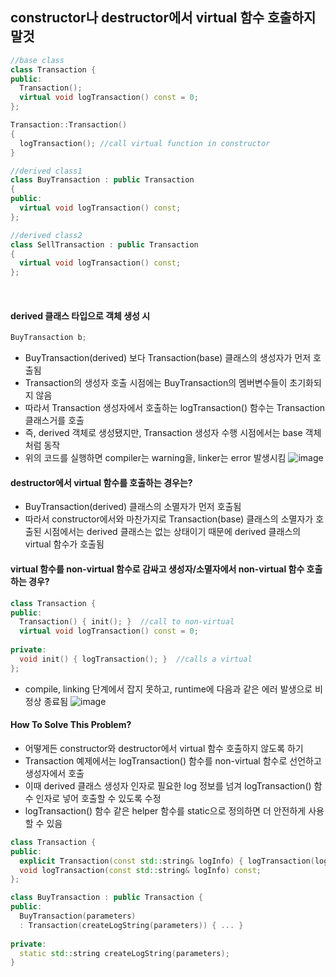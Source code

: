 ## constructor나 destructor에서 virtual 함수 호출하지 말것

```c++
//base class
class Transaction {
public:
  Transaction();
  virtual void logTransaction() const = 0;
};

Transaction::Transaction()
{
  logTransaction(); //call virtual function in constructor
}
```
```c++
//derived class1
class BuyTransaction : public Transaction
{
public:
  virtual void logTransaction() const;
};
```
```c++
//derived class2
class SellTransaction : public Transaction
{
  virtual void logTransaction() const;
};
```
</br>

#### derived 클래스 타입으로 객체 생성 시
```c++
BuyTransaction b;
```
- BuyTransaction(derived) 보다 Transaction(base) 클래스의 생성자가 먼저 호출됨
- Transaction의 생성자 호출 시점에는 BuyTransaction의 멤버변수들이 초기화되지 않음
- 따라서 Transaction 생성자에서 호출하는 logTransaction() 함수는 Transaction 클래스거를 호출
- 즉, derived 객체로 생성됐지만, Transaction 생성자 수행 시점에서는 base 객체처럼 동작
- 위의 코드를 실행하면 compiler는 warning을, linker는 error 발생시킴
![image](https://user-images.githubusercontent.com/33726146/116532870-b6bd4300-a91b-11eb-8a6a-6434111afa05.png)

#### destructor에서 virtual 함수를 호출하는 경우는?
- BuyTransaction(derived) 클래스의 소멸자가 먼저 호출됨
- 따라서 constructor에서와 마찬가지로 Transaction(base) 클래스의 소멸자가 호출된 시점에서는 derived 클래스는 없는 상태이기 때문에 derived 클래스의 virtual 함수가 호출됨

#### virtual 함수를 non-virtual 함수로 감싸고 생성자/소멸자에서 non-virtual 함수 호출하는 경우?
```c++
class Transaction {
public:
  Transaction() { init(); }  //call to non-virtual
  virtual void logTransaction() const = 0;
  
private:
  void init() { logTransaction(); }  //calls a virtual
};
```
- compile, linking 단계에서 잡지 못하고, runtime에 다음과 같은 에러 발생으로 비정상 종료됨
![image](https://user-images.githubusercontent.com/33726146/116532777-9ab9a180-a91b-11eb-9281-2185f3881e4d.png)

#### How To Solve This Problem?
- 어떻게든 constructor와 destructor에서 virtual 함수 호출하지 않도록 하기
- Transaction 예제에서는 logTransaction() 함수를 non-virtual 함수로 선언하고 생성자에서 호출
- 이때 derived 클래스 생성자 인자로 필요한 log 정보를 넘겨 logTransaction() 함수 인자로 넣어 호출할 수 있도록 수정
- logTransaction() 함수 같은 helper 함수를 static으로 정의하면 더 안전하게 사용할 수 있음
```c++
class Transaction {
public:
  explicit Transaction(const std::string& logInfo) { logTransaction(logInfo); }
  void logTransaction(const std::string& logInfo) const;
};

class BuyTransaction : public Transaction {
public:
  BuyTransaction(parameters)
  : Transaction(createLogString(parameters)) { ... }
  
private:
  static std::string createLogString(parameters);
}
```
